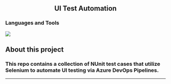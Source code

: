 <a name="ui-test-automation"></a>

<!-- PROJECT LOGO -->
<br />
<div align="center">

<h2 align="center">UI Test Automation</h2>

<h3 align="left">Languages and Tools</h3>
<p align="left">
  <a href="https://skillicons.dev">
    <img src="https://skillicons.dev/icons?i=azure,cs,selenium" />
  </a>
</p>

</div>

## **About this project**
### **This repo contains a collection of NUnit test cases that utilize Selenium to automate UI testing via Azure DevOps Pipelines.**
---
